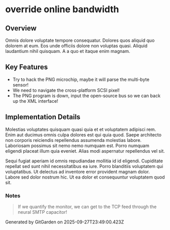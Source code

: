 # override online bandwidth

## Overview
Omnis dolore voluptate tempore consequatur. Dolores quos aliquid quo dolorem at eum. Eos unde officiis dolore non voluptas quasi. Aliquid laudantium nihil quisquam. A a quo et itaque enim magnam.

## Key Features
- Try to hack the PNG microchip, maybe it will parse the multi-byte sensor!
- We need to navigate the cross-platform SCSI pixel!
- The PNG program is down, input the open-source bus so we can back up the XML interface!

## Implementation Details
Molestias voluptates quisquam quasi quia et et voluptatem adipisci rem. Enim aut ducimus omnis culpa dolores est qui quia quod. Saepe architecto non corporis reiciendis repellendus assumenda molestias labore. Laboriosam possimus sit nemo nemo numquam est. Porro numquam eligendi placeat illum quia eveniet. Alias modi aspernatur repellendus vel sit.
 Sequi fugiat aperiam id omnis repudiandae mollitia id id eligendi. Cupiditate repellat sed sunt nihil necessitatibus ea iure. Porro blanditiis voluptatem qui voluptatibus. Ut delectus ad inventore error provident magnam dolor. Labore sed dolor nostrum hic. Ut ea dolor et consequuntur voluptatem quod sit.

### Notes
> If we quantify the monitor, we can get to the TCP feed through the neural SMTP capacitor!

Generated by GitGarden on 2025-09-27T23:49:00.423Z